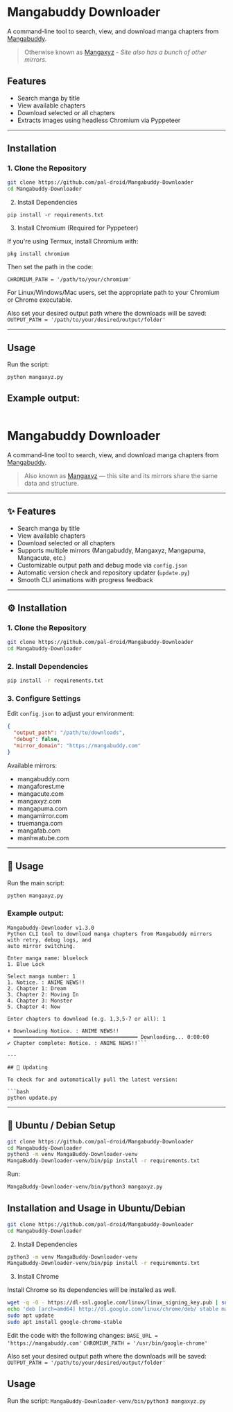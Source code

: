 # Mangabuddy Downloader

A command-line tool to search, view, and download manga chapters from [Mangabuddy](https://mangabuddy.com).

> Otherwise known as [Mangaxyz](mangaxyz.com) - *Site also has a bunch of other mirrors.*

## Features

- Search manga by title
- View available chapters
- Download selected or all chapters
- Extracts images using headless Chromium via Pyppeteer

---

## Installation

### 1. Clone the Repository

```bash
git clone https://github.com/pal-droid/Mangabuddy-Downloader
cd Mangabuddy-Downloader
```

2. Install Dependencies

`pip install -r requirements.txt`

3. Install Chromium (Required for Pyppeteer)

If you're using Termux, install Chromium with:

```pkg install chromium```

Then set the path in the code:

`CHROMIUM_PATH = '/path/to/your/chromium'`

For Linux/Windows/Mac users, set the appropriate path to your Chromium or Chrome executable.

Also set your desired output path where the downloads will be saved:
`OUTPUT_PATH = '/path/to/your/desired/output/folder'`

---

## Usage

Run the script:

`python mangaxyz.py`

## Example output:

```
```
# Mangabuddy Downloader

A command-line tool to search, view, and download manga chapters from [Mangabuddy](https://mangabuddy.com).

> Also known as [Mangaxyz](https://mangaxyz.com) — this site and its mirrors share the same data and structure.

---

## ✨ Features

- Search manga by title  
- View available chapters  
- Download selected or all chapters  
- Supports multiple mirrors (Mangabuddy, Mangaxyz, Mangapuma, Mangacute, etc.)  
- Customizable output path and debug mode via `config.json`  
- Automatic version check and repository updater (`update.py`)  
- Smooth CLI animations with progress feedback  

---

## ⚙️ Installation

### 1. Clone the Repository

```bash
git clone https://github.com/pal-droid/Mangabuddy-Downloader
cd Mangabuddy-Downloader
```

### 2. Install Dependencies

```bash
pip install -r requirements.txt
```

### 3. Configure Settings

Edit `config.json` to adjust your environment:

```json
{
  "output_path": "/path/to/downloads",
  "debug": false,
  "mirror_domain": "https://mangabuddy.com"
}
```

Available mirrors:
- mangabuddy.com  
- mangaforest.me  
- mangacute.com  
- mangaxyz.com  
- mangapuma.com  
- mangamirror.com  
- truemanga.com  
- mangafab.com  
- manhwatube.com  

---

## 🚀 Usage

Run the main script:

```bash
python mangaxyz.py
```

### Example output:

```
Mangabuddy-Downloader v1.3.0
Python CLI tool to download manga chapters from Mangabuddy mirrors with retry, debug logs, and
auto mirror switching.

Enter manga name: bluelock
1. Blue Lock

Select manga number: 1
1. Notice. : ANIME NEWS!!
2. Chapter 1: Dream
3. Chapter 2: Moving In
4. Chapter 3: Monster
5. Chapter 4: Now

Enter chapters to download (e.g. 1,3,5-7 or all): 1

⬇ Downloading Notice. : ANIME NEWS!!
  ━━━━━━━━━━━━━━━━━━━━━━━━━━━━━━━━━━━━━━━━ Downloading... 0:00:00
✔ Chapter complete: Notice. : ANIME NEWS!!```

---

## 🧠 Updating

To check for and automatically pull the latest version:

```bash
python update.py
```

---

## 🐧 Ubuntu / Debian Setup

```bash
git clone https://github.com/pal-droid/Mangabuddy-Downloader
cd Mangabuddy-Downloader
python3 -m venv MangaBuddy-Downloader-venv
MangaBuddy-Downloader-venv/bin/pip install -r requirements.txt
```

Run:

```bash
MangaBuddy-Downloader-venv/bin/python3 mangaxyz.py
```


## Installation and Usage in Ubuntu/Debian

```bash
git clone https://github.com/pal-droid/Mangabuddy-Downloader
cd Mangabuddy-Downloader
```

2. Install Dependencies

```bash
python3 -m venv MangaBuddy-Downloader-venv
MangaBuddy-Downloader-venv/bin/pip install -r requirements.txt
```
3. Install Chrome

Install Chrome so its dependencies will be installed as well.
```bash
wget -q -O - https://dl-ssl.google.com/linux/linux_signing_key.pub | sudo apt-key add -
echo 'deb [arch=amd64] http://dl.google.com/linux/chrome/deb/ stable main' | sudo tee /etc/apt/sources.list.d/google-chrome.list
sudo apt update 
sudo apt install google-chrome-stable
```
Edit the code with the following changes:
`BASE_URL = 'https://mangabuddy.com'`
`CHROMIUM_PATH = '/usr/bin/google-chrome'`

Also set your desired output path where the downloads will be saved:
`OUTPUT_PATH = '/path/to/your/desired/output/folder'`

## Usage

Run the script:
`MangaBuddy-Downloader-venv/bin/python3 mangaxyz.py`
